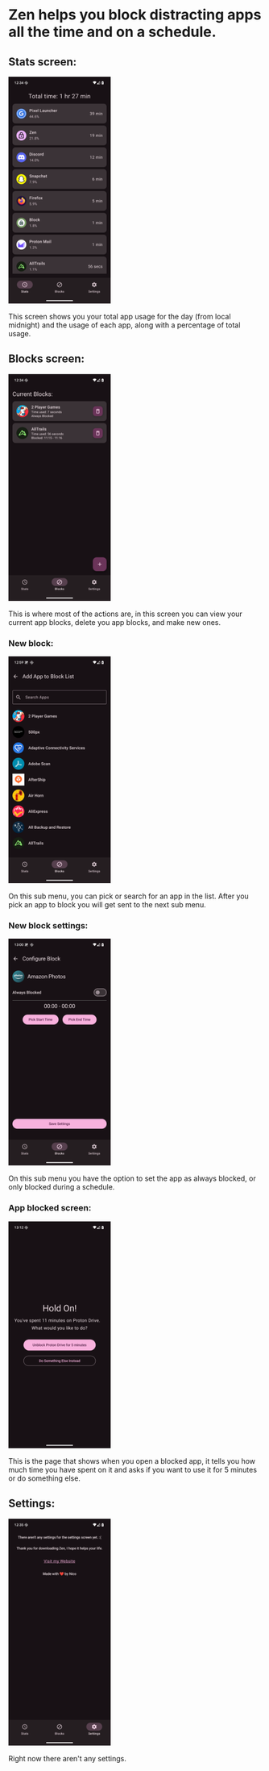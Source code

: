 # Zen helps you block distracting apps all the time and on a schedule.

## Stats screen:
<img src="./photos/Stats.png" width="202.5" height="450">

This screen shows you your total app usage for the day (from local midnight) and the usage of each app, along with a percentage of total usage.

## Blocks screen:
<img src="./photos/Blocks.png" width="202.5" height="450">

This is where most of the actions are, in this screen you can view your current app blocks, delete you app blocks, and make new ones.

### New block:
<img src="./photos/New_Block.png" width="202.5" height="450">

On this sub menu, you can pick or search for an app in the list. After you pick an app to block you will get sent to the next sub menu.

### New block settings:
<img src="./photos/New_Block_Settings.png" width="202.5" height="450">

On this sub menu you have the option to set the app as always blocked, or only blocked during a schedule.

### App blocked screen:
<img src="./photos/Blocked.png" width="202.5" height="450">

This is the page that shows when you open a blocked app, it tells you how much time you have spent on it and asks if you want to use it for 5 minutes or do something else.

## Settings:
<img src="./photos/Settings.png" width="202.5" height="450">

Right now there aren't any settings.